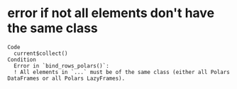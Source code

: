 # error if not all elements don't have the same class

    Code
      current$collect()
    Condition
      Error in `bind_rows_polars()`:
      ! All elements in `...` must be of the same class (either all Polars DataFrames or all Polars LazyFrames).

